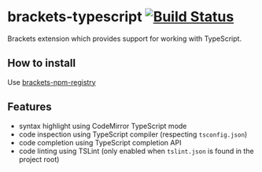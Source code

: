 # brackets-typescript [![Build Status](https://travis-ci.org/zaggino/brackets-typescript.svg?branch=master)](https://travis-ci.org/zaggino/brackets-typescript)

Brackets extension which provides support for working with TypeScript.

## How to install

Use [brackets-npm-registry](https://github.com/zaggino/brackets-npm-registry)

## Features

- syntax highlight using CodeMirror TypeScript mode
- code inspection using TypeScript compiler (respecting `tsconfig.json`)
- code completion using TypeScript completion API
- code linting using TSLint (only enabled when `tslint.json` is found in the project root)
